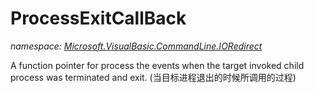 ﻿
# ProcessExitCallBack
_namespace: [Microsoft.VisualBasic.CommandLine.IORedirect](N-Microsoft.VisualBasic.CommandLine.IORedirect.md)_

A function pointer for process the events when the target invoked child process was terminated and exit.
 (当目标进程退出的时候所调用的过程)





